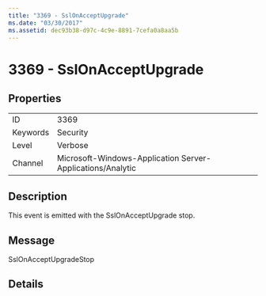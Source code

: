 ```yaml
---
title: "3369 - SslOnAcceptUpgrade"
ms.date: "03/30/2017"
ms.assetid: dec93b38-d97c-4c9e-8891-7cefa0a8aa5b
---
```

# 3369 - SslOnAcceptUpgrade
## Properties  
  
|||  
|-|-|  
|ID|3369|  
|Keywords|Security|  
|Level|Verbose|  
|Channel|Microsoft-Windows-Application Server-Applications/Analytic|  
  
## Description  
 This event is emitted with the SslOnAcceptUpgrade stop.  
  
## Message  
 SslOnAcceptUpgradeStop  
  
## Details
